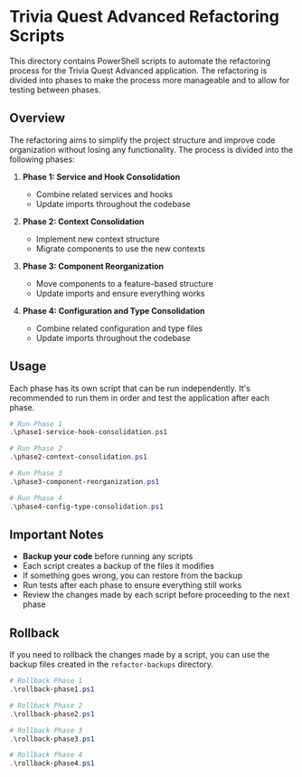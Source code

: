 # Trivia Quest Advanced Refactoring Scripts

This directory contains PowerShell scripts to automate the refactoring process for the Trivia Quest Advanced application. The refactoring is divided into phases to make the process more manageable and to allow for testing between phases.

## Overview

The refactoring aims to simplify the project structure and improve code organization without losing any functionality. The process is divided into the following phases:

1. **Phase 1: Service and Hook Consolidation**
   - Combine related services and hooks
   - Update imports throughout the codebase

2. **Phase 2: Context Consolidation**
   - Implement new context structure
   - Migrate components to use the new contexts

3. **Phase 3: Component Reorganization**
   - Move components to a feature-based structure
   - Update imports and ensure everything works

4. **Phase 4: Configuration and Type Consolidation**
   - Combine related configuration and type files
   - Update imports throughout the codebase

## Usage

Each phase has its own script that can be run independently. It's recommended to run them in order and test the application after each phase.

```powershell
# Run Phase 1
.\phase1-service-hook-consolidation.ps1

# Run Phase 2
.\phase2-context-consolidation.ps1

# Run Phase 3
.\phase3-component-reorganization.ps1

# Run Phase 4
.\phase4-config-type-consolidation.ps1
```

## Important Notes

- **Backup your code** before running any scripts
- Each script creates a backup of the files it modifies
- If something goes wrong, you can restore from the backup
- Run tests after each phase to ensure everything still works
- Review the changes made by each script before proceeding to the next phase

## Rollback

If you need to rollback the changes made by a script, you can use the backup files created in the `refactor-backups` directory.

```powershell
# Rollback Phase 1
.\rollback-phase1.ps1

# Rollback Phase 2
.\rollback-phase2.ps1

# Rollback Phase 3
.\rollback-phase3.ps1

# Rollback Phase 4
.\rollback-phase4.ps1
```